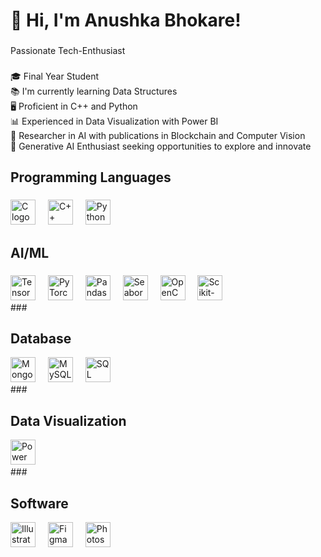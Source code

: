 <h1 align="left">👋 Hi, I'm Anushka Bhokare!</h1>

###

<p align="left"> Passionate Tech-Enthusiast</p>

###


<p align="left">🎓 Final Year Student<br>📚 I'm currently learning Data Structures<br>🖥️ Proficient in C++ and Python<br>📊 Experienced in Data Visualization with Power BI<br> 🤖 Researcher in AI with publications in Blockchain and Computer Vision<br>🧠 Generative AI Enthusiast seeking opportunities to explore and innovate</p>

###

<h2 align="left">Programming Languages</h2>

###

<div align="left">
<img src="https://cdn.jsdelivr.net/gh/devicons/devicon/icons/c/c-original.svg" height="40" alt="C logo" />
<img width="12" />
  
  <img src="https://cdn.jsdelivr.net/gh/devicons/devicon/icons/cplusplus/cplusplus-original.svg" height="40" alt="C++ logo" />
<img width="12" />

<img src="https://cdn.jsdelivr.net/gh/devicons/devicon/icons/python/python-original.svg" height="40" alt="Python logo" />
<img width="12" />


</div>

###

<h2 align="left">AI/ML</h2>

###
<div align="left">
<img src="https://cdn.jsdelivr.net/gh/devicons/devicon/icons/tensorflow/tensorflow-original.svg" height="40" alt="TensorFlow logo" />
<img width="12" />

<img src="https://cdn.jsdelivr.net/gh/devicons/devicon/icons/pytorch/pytorch-original.svg" height="40" alt="PyTorch logo" />
<img width="12" />

<img src="https://cdn.jsdelivr.net/gh/devicons/devicon/icons/pandas/pandas-original.svg" height="40" alt="Pandas logo" />
<img width="12" />

<img src="https://seaborn.pydata.org/_static/logo-wide-lightbg.svg" height="40" alt="Seaborn logo" />
<img width="12" />

<img src="https://cdn.jsdelivr.net/gh/devicons/devicon/icons/opencv/opencv-original.svg" height="40" alt="OpenCV logo" />
<img width="12" />

<img src="https://scikit-learn.org/stable/_static/scikit-learn-logo-small.png" height="40" alt="Scikit-Learn logo" />
<img width="12" />

  
</div>
###


<h2 align="left">Database</h2>


<div align="left">

<img src="https://cdn.jsdelivr.net/gh/devicons/devicon/icons/mongodb/mongodb-original.svg" height="40" alt="MongoDB logo" />
<img width="12" />

<img src="https://cdn.jsdelivr.net/gh/devicons/devicon/icons/mysql/mysql-original-wordmark.svg" height="40" alt="MySQL logo" />
<img width="12" />

<img src="https://img.icons8.com/color/48/000000/microsoft-sql-server.png" height="40" alt="SQL Server logo" />
<img width="12" />


</div>
###

<h2 align="left">Data Visualization</h2>


<div align="left">

<img src="https://img.icons8.com/color/48/000000/power-bi.png" height="40" alt="Power BI logo" />
<img width="12" />


</div>
###

<h2 align="left">Software</h2>


<div align="left">

<img src="https://cdn.jsdelivr.net/gh/devicons/devicon/icons/illustrator/illustrator-plain.svg" height="40" alt="Illustrator logo" />
<img width="12" />

<img src="https://cdn.jsdelivr.net/gh/devicons/devicon/icons/figma/figma-original.svg" height="40" alt="Figma logo" />
<img width="12" />

<img src="https://cdn.jsdelivr.net/gh/devicons/devicon/icons/photoshop/photoshop-plain.svg" height="40" alt="Photoshop logo" />
<img width="12" />



</div>


